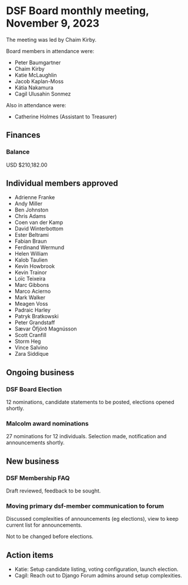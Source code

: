# DSF Board monthly meeting, November 9, 2023

The meeting was led by Chaim Kirby.

Board members in attendance were:

- Peter Baumgartner
- Chaim Kirby
- Katie McLaughlin
- Jacob Kaplan-Moss
- Kátia Nakamura
- Cagil Ulusahin Sonmez

Also in attendance were:

- Catherine Holmes (Assistant to Treasurer)

## Finances

### Balance

USD $210,182.00

## Individual members approved

- Adrienne Franke
- Andy Miller
- Ben Johnston
- Chris Adams
- Coen van der Kamp
- David Winterbottom
- Ester Beltrami
- Fabian Braun
- Ferdinand Wermund
- Helen William
- Kalob Taulien
- Kevin Howbrook
- Kevin Trainor
- Loïc Teixeira
- Marc Gibbons
- Marco Acierno
- Mark Walker
- Meagen Voss
- Padraic Harley
- Patryk Bratkowski
- Peter Grandstaff
- Sævar Öfjörð Magnússon
- Scott Cranfill
- Storm Heg
- Vince Salvino
- Zara Siddique

## Ongoing business

### DSF Board Election

12 nominations, candidate statements to be posted, elections opened shortly.

### Malcolm award nominations

27 nominations for 12 individuals. Selection made, notification and announcements shortly.

## New business

### DSF Membership FAQ

Draft reviewed, feedback to be sought.

### Moving primary dsf-member communication to forum

Discussed complexities of announcements (eg elections), view to keep current list for announcements.

Not to be changed before elections.

## Action items

- Katie: Setup candidate listing, voting configuration, launch election.
- Cagil: Reach out to Django Forum admins around setup complexities.
